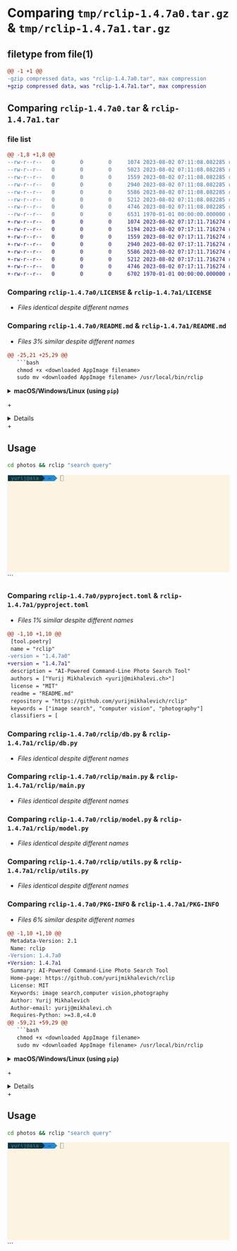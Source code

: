 # Comparing `tmp/rclip-1.4.7a0.tar.gz` & `tmp/rclip-1.4.7a1.tar.gz`

## filetype from file(1)

```diff
@@ -1 +1 @@
-gzip compressed data, was "rclip-1.4.7a0.tar", max compression
+gzip compressed data, was "rclip-1.4.7a1.tar", max compression
```

## Comparing `rclip-1.4.7a0.tar` & `rclip-1.4.7a1.tar`

### file list

```diff
@@ -1,8 +1,8 @@
--rw-r--r--   0        0        0     1074 2023-08-02 07:11:08.082285 rclip-1.4.7a0/LICENSE
--rw-r--r--   0        0        0     5023 2023-08-02 07:11:08.082285 rclip-1.4.7a0/README.md
--rw-r--r--   0        0        0     1559 2023-08-02 07:11:08.082285 rclip-1.4.7a0/pyproject.toml
--rw-r--r--   0        0        0     2940 2023-08-02 07:11:08.082285 rclip-1.4.7a0/rclip/db.py
--rw-r--r--   0        0        0     5586 2023-08-02 07:11:08.082285 rclip-1.4.7a0/rclip/main.py
--rw-r--r--   0        0        0     5212 2023-08-02 07:11:08.082285 rclip-1.4.7a0/rclip/model.py
--rw-r--r--   0        0        0     4746 2023-08-02 07:11:08.082285 rclip-1.4.7a0/rclip/utils.py
--rw-r--r--   0        0        0     6531 1970-01-01 00:00:00.000000 rclip-1.4.7a0/PKG-INFO
+-rw-r--r--   0        0        0     1074 2023-08-02 07:17:11.716274 rclip-1.4.7a1/LICENSE
+-rw-r--r--   0        0        0     5194 2023-08-02 07:17:11.716274 rclip-1.4.7a1/README.md
+-rw-r--r--   0        0        0     1559 2023-08-02 07:17:11.716274 rclip-1.4.7a1/pyproject.toml
+-rw-r--r--   0        0        0     2940 2023-08-02 07:17:11.716274 rclip-1.4.7a1/rclip/db.py
+-rw-r--r--   0        0        0     5586 2023-08-02 07:17:11.716274 rclip-1.4.7a1/rclip/main.py
+-rw-r--r--   0        0        0     5212 2023-08-02 07:17:11.716274 rclip-1.4.7a1/rclip/model.py
+-rw-r--r--   0        0        0     4746 2023-08-02 07:17:11.716274 rclip-1.4.7a1/rclip/utils.py
+-rw-r--r--   0        0        0     6702 1970-01-01 00:00:00.000000 rclip-1.4.7a1/PKG-INFO
```

### Comparing `rclip-1.4.7a0/LICENSE` & `rclip-1.4.7a1/LICENSE`

 * *Files identical despite different names*

### Comparing `rclip-1.4.7a0/README.md` & `rclip-1.4.7a1/README.md`

 * *Files 3% similar despite different names*

```diff
@@ -25,21 +25,29 @@
   ```bash
   chmod +x <downloaded AppImage filename>
   sudo mv <downloaded AppImage filename> /usr/local/bin/rclip
   ```
 </details>
 
 <details>
-  <summary><strong>macOS/Windows/Linux (using <code>pip</code>)</strong></summary>
+  <summary><strong>macOS/Windows (using <code>pip</code>)</strong></summary>
 
   ```bash
   pip install rclip
   ```
 </details>
 
+<details>
+  <summary><strong>Linux (using <code>pip</code>)</strong></summary>
+
+  ```bash
+  pip install --index-url https://download.pytorch.org/whl/cpu rclip
+  ```
+</details>
+
 ## Usage
 
 ```bash
 cd photos && rclip "search query"
 ```
 
 <img alt="rclip usage demo" src="https://raw.githubusercontent.com/yurijmikhalevich/rclip/main/resources/rclip-usage.gif" width="640px" />
```

### Comparing `rclip-1.4.7a0/pyproject.toml` & `rclip-1.4.7a1/pyproject.toml`

 * *Files 1% similar despite different names*

```diff
@@ -1,10 +1,10 @@
 [tool.poetry]
 name = "rclip"
-version = "1.4.7a0"
+version = "1.4.7a1"
 description = "AI-Powered Command-Line Photo Search Tool"
 authors = ["Yurij Mikhalevich <yurij@mikhalevi.ch>"]
 license = "MIT"
 readme = "README.md"
 repository = "https://github.com/yurijmikhalevich/rclip"
 keywords = ["image search", "computer vision", "photography"]
 classifiers = [
```

### Comparing `rclip-1.4.7a0/rclip/db.py` & `rclip-1.4.7a1/rclip/db.py`

 * *Files identical despite different names*

### Comparing `rclip-1.4.7a0/rclip/main.py` & `rclip-1.4.7a1/rclip/main.py`

 * *Files identical despite different names*

### Comparing `rclip-1.4.7a0/rclip/model.py` & `rclip-1.4.7a1/rclip/model.py`

 * *Files identical despite different names*

### Comparing `rclip-1.4.7a0/rclip/utils.py` & `rclip-1.4.7a1/rclip/utils.py`

 * *Files identical despite different names*

### Comparing `rclip-1.4.7a0/PKG-INFO` & `rclip-1.4.7a1/PKG-INFO`

 * *Files 6% similar despite different names*

```diff
@@ -1,10 +1,10 @@
 Metadata-Version: 2.1
 Name: rclip
-Version: 1.4.7a0
+Version: 1.4.7a1
 Summary: AI-Powered Command-Line Photo Search Tool
 Home-page: https://github.com/yurijmikhalevich/rclip
 License: MIT
 Keywords: image search,computer vision,photography
 Author: Yurij Mikhalevich
 Author-email: yurij@mikhalevi.ch
 Requires-Python: >=3.8,<4.0
@@ -59,21 +59,29 @@
   ```bash
   chmod +x <downloaded AppImage filename>
   sudo mv <downloaded AppImage filename> /usr/local/bin/rclip
   ```
 </details>
 
 <details>
-  <summary><strong>macOS/Windows/Linux (using <code>pip</code>)</strong></summary>
+  <summary><strong>macOS/Windows (using <code>pip</code>)</strong></summary>
 
   ```bash
   pip install rclip
   ```
 </details>
 
+<details>
+  <summary><strong>Linux (using <code>pip</code>)</strong></summary>
+
+  ```bash
+  pip install --index-url https://download.pytorch.org/whl/cpu rclip
+  ```
+</details>
+
 ## Usage
 
 ```bash
 cd photos && rclip "search query"
 ```
 
 <img alt="rclip usage demo" src="https://raw.githubusercontent.com/yurijmikhalevich/rclip/main/resources/rclip-usage.gif" width="640px" />
```

